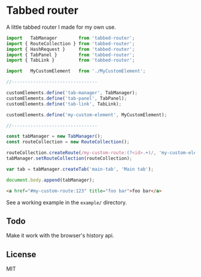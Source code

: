 # Tabbed router
A little tabbed router I made for my own use.

```js
import   TabManager        from 'tabbed-router';
import { RouteCollection } from 'tabbed-router';
import { HashRequest }     from 'tabbed-router';
import { TabPanel }        from 'tabbed-router';
import { TabLink }         from 'tabbed-router';

import   MyCustomElement   from './MyCustomElement';

//--------------------------------

customElements.define('tab-manager', TabManager);
customElements.define('tab-panel', TabPanel);
customElements.define('tab-link', TabLink);

customElements.define('my-custom-element', MyCustomElement);

//--------------------------------

const tabManager = new TabManager();
const routeCollection = new RouteCollection();

routeCollection.createRoute(/my-custom-route:(?<id>.+)/, 'my-custom-element');
tabManager.setRouteCollection(routeCollection);

var tab = tabManager.createTab('main-tab', 'Main tab');

document.body.append(tabManager);

```


```html
<a href="#my-custom-route:123" title="foo bar">foo bar</a>
```

See a working example in the `example/` directory.


## Todo
Make it work with the browser's history api.


## License
MIT
